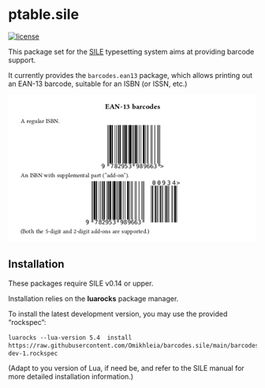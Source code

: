 # ptable.sile

[![license](https://img.shields.io/github/license/Omikhleia/ptable.sile)](LICENSE)

This package set for the [SILE](https://github.com/sile-typesetter/sile) typesetting
system aims at providing barcode support.

It currently provides the `barcodes.ean13` package, which allows printing out an EAN-13
barcode, suitable for an ISBN (or ISSN, etc.)

![EAN-13 barcodes](ean13.png "ISBN examples")

## Installation

These packages require SILE v0.14 or upper.

Installation relies on the **luarocks** package manager.

To install the latest development version, you may use the provided “rockspec”:

```
luarocks --lua-version 5.4  install https://raw.githubusercontent.com/Omikhleia/barcodes.sile/main/barcodes.sile-dev-1.rockspec
```

(Adapt to you version of Lua, if need be, and refer to the SILE manual for more
detailed installation information.)
